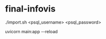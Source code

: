 # final-infovis

./import.sh <psql_username> <psql_password> 
<infovis> <localhost>

uvicorn main:app --reload 
